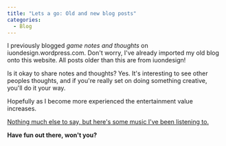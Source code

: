 ```yaml
--- 
title: "Lets a go: Old and new blog posts"
categories:
  - Blog
---
```


I previously blogged <i>game notes and thoughts</i> on iuondesign.wordpress.com. Don't worry, I've already imported my old blog onto this website. All posts older than this are from iuondesign!

Is it okay to share notes and thoughts? Yes. It's interesting to see other peoples thoughts, and if you're really set on doing something creative, you'll do it your way. 

Hopefully as I become more experienced the entertainment value increases.

<a href="https://www.youtube.com/playlist?list=PLq-fEiQjcdPcXdqQpyIMMtYGKbMSFAArP">Nothing much else to say, but here's some music I've been listening to.</a>

<b>Have fun out there, won't you?</b>